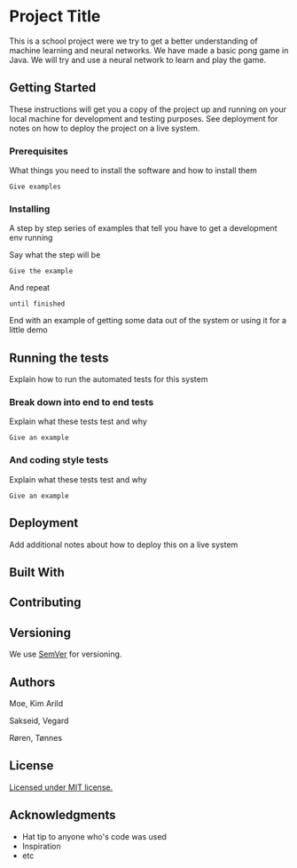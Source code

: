 # Project Title

This is a school project were we try to get a better understanding of machine learning and neural networks.
We have made a basic pong game in Java. We will try and use a neural network to learn and play the game.

## Getting Started

These instructions will get you a copy of the project up and running on your local machine for development and testing purposes. See deployment for notes on how to deploy the project on a live system.

### Prerequisites

What things you need to install the software and how to install them

```
Give examples
```

### Installing

A step by step series of examples that tell you have to get a development env running

Say what the step will be

```
Give the example
```

And repeat

```
until finished
```

End with an example of getting some data out of the system or using it for a little demo

## Running the tests

Explain how to run the automated tests for this system

### Break down into end to end tests

Explain what these tests test and why

```
Give an example
```

### And coding style tests

Explain what these tests test and why

```
Give an example
```

## Deployment

Add additional notes about how to deploy this on a live system

## Built With



## Contributing



## Versioning

We use [SemVer](http://semver.org/) for versioning. 

## Authors

Moe, Kim Arild

Sakseid, Vegard

Røren, Tønnes

## License

[Licensed under MIT license.](https://opensource.org/licenses/MIT)

## Acknowledgments

* Hat tip to anyone who's code was used
* Inspiration
* etc
